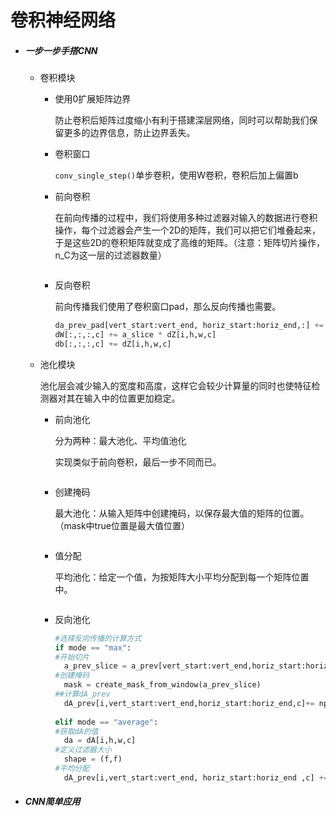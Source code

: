 # 卷积神经网络

- ##### 一步一步手搭CNN

  - 卷积模块

    - 使用0扩展矩阵边界

      防止卷积后矩阵过度缩小有利于搭建深层网络，同时可以帮助我们保留更多的边界信息，防止边界丢失。

    - 卷积窗口

      `conv_single_step()`单步卷积，使用W卷积，卷积后加上偏置b

    - 前向卷积

      在前向传播的过程中，我们将使用多种过滤器对输入的数据进行卷积操作，每个过滤器会产生一个2D的矩阵，我们可以把它们堆叠起来，于是这些2D的卷积矩阵就变成了高维的矩阵。（注意：矩阵切片操作，n_C为这一层的过滤器数量）

      ![]()

    - 反向卷积

      前向传播我们使用了卷积窗口pad，那么反向传播也需要。

      ```python
      da_prev_pad[vert_start:vert_end, horiz_start:horiz_end,:] += W[:,:,:,c] * dZ[i, h, w, c]
      dW[:,:,:,c] += a_slice * dZ[i,h,w,c]
      db[:,:,:,c] += dZ[i,h,w,c]
      ```

  - 池化模块

    池化层会减少输入的宽度和高度，这样它会较少计算量的同时也使特征检测器对其在输入中的位置更加稳定。

    - 前向池化

      分为两种：最大池化、平均值池化

      实现类似于前向卷积，最后一步不同而已。

      ![]()

    - 创建掩码

      最大池化：从输入矩阵中创建掩码，以保存最大值的矩阵的位置。（mask中true位置是最大值位置）

      ![]()

    - 值分配

      平均池化：给定一个值，为按矩阵大小平均分配到每一个矩阵位置中。

      ![]()

    - 反向池化

      ```python
      #选择反向传播的计算方式
      if mode == "max":
      #开始切片
      	a_prev_slice = a_prev[vert_start:vert_end,horiz_start:horiz_end,c]
      #创建掩码
      	mask = create_mask_from_window(a_prev_slice)
      ##计算dA_prev
      	dA_prev[i,vert_start:vert_end,horiz_start:horiz_end,c]+= np.multiply(mask,dA[i,h,w,c])
          
      elif mode == "average":
      #获取dA的值
      	da = dA[i,h,w,c]
      #定义过滤器大小
      	shape = (f,f)
      #平均分配
      	dA_prev[i,vert_start:vert_end, horiz_start:horiz_end ,c] += distribute_value(da,shape)
      ```

- ##### CNN简单应用